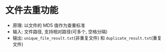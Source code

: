 # 文件去重功能


- 原理: 以文件的 MD5 值作为查重标准  
- 输入: 文件路径, 支持相对路径(可多个, 空格分隔)  
- 输出: `unique_file_result.txt`(非重复文件) 和 `duplicate_result.txt`(重复文件)  



